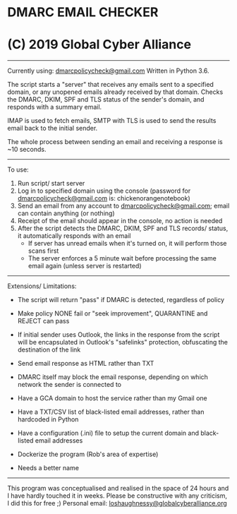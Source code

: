 # DMARC EMAIL CHECKER
# (C) 2019 Global Cyber Alliance
-----------------------------------------

Currently using: dmarcpolicycheck@gmail.com
Written in Python 3.6.

The script starts a "server" that receives any emails sent to a specified domain, or any unopened emails already received by that domain. Checks the DMARC, DKIM, SPF and TLS status of the sender's domain, and responds with a summary email.

IMAP is used to fetch emails, SMTP with TLS is used to send the results email back to the initial sender.

The whole process between sending an email and receiving a response is ~10 seconds.

-----------------------------------------

To use:

1) Run script/ start server
2) Log in to specified domain using the console (password for dmarcpolicycheck@gmail.com is: chickenorangenotebook)
3) Send an email from any account to dmarcpolicycheck@gmail.com; email can contain anything (or nothing)
4) Receipt of the email should appear in the console, no action is needed
5) After the script detects the DMARC, DKIM, SPF and TLS records/ status, it automatically responds with an email
   - If server has unread emails when it's turned on, it will perform those scans first
   - The server enforces a 5 minute wait before processing the same email again (unless server is restarted)

-----------------------------------------

Extensions/ Limitations:
 
- The script will return "pass" if DMARC is detected, regardless of policy
+ Make policy NONE fail or "seek improvement", QUARANTINE and REJECT can pass

- If initial sender uses Outlook, the links in the response from the script will be encapsulated in Outlook's "safelinks" protection, obfuscating the destination of the link
+ Send email response as HTML rather than TXT

- DMARC itself may block the email response, depending on which network the sender is connected to
+ Have a GCA domain to host the service rather than my Gmail one

+ Have a TXT/CSV list of black-listed email addresses, rather than hardcoded in Python

+ Have a configuration (.ini) file to setup the current domain and black-listed email addresses

+ Dockerize the program (Rob's area of expertise)

+ Needs a better name

-----------------------------------------

This program was conceptualised and realised in the space of 24 hours and I have hardly touched it in weeks.
Please be constructive with any criticism, I did this for free ;)
Personal email: loshaughnessy@globalcyberalliance.org
